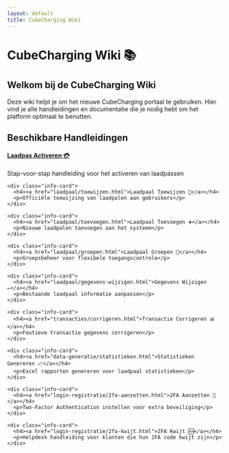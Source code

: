 ```yaml
---
layout: default
title: CubeCharging Wiki
---
```


# CubeCharging Wiki 📚

<div class="content-section">
  <h2>Welkom bij de CubeCharging Wiki</h2>
  <p>Deze wiki helpt je om het nieuwe CubeCharging portaal te gebruiken. Hier vind je alle handleidingen en documentatie die je nodig hebt om het platform optimaal te benutten.</p>
</div>

<div class="content-section">
  <h2>Beschikbare Handleidingen</h2>
  
  <div class="info-grid">
    <div class="info-card">
      <h4><a href="laadpas/activeren.html">Laadpas Activeren 💳</a></h4>
      <p>Stap-voor-stap handleiding voor het activeren van laadpassen</p>
    </div>
    
    <div class="info-card">
      <h4><a href="laadpaal/toewijzen.html">Laadpaal Toewijzen 🔌</a></h4>
      <p>Officiële toewijzing van laadpalen aan gebruikers</p>
    </div>
    
    <div class="info-card">
      <h4><a href="laadpaal/toevoegen.html">Laadpaal Toevoegen ➕</a></h4>
      <p>Nieuwe laadpalen toevoegen aan het systeem</p>
    </div>
    
    <div class="info-card">
      <h4><a href="laadpaal/groepen.html">Laadpaal Groepen 👥</a></h4>
      <p>Groepsbeheer voor flexibele toegangscontrole</p>
    </div>
    
    <div class="info-card">
      <h4><a href="laadpaal/gegevens-wijzigen.html">Gegevens Wijzigen ✏️</a></h4>
      <p>Bestaande laadpaal informatie aanpassen</p>
    </div>
    
    <div class="info-card">
      <h4><a href="transacties/corrigeren.html">Transactie Corrigeren 📊</a></h4>
      <p>Foutieve transactie gegevens corrigeren</p>
    </div>
    
    <div class="info-card">
      <h4><a href="data-generatie/statistieken.html">Statistieken Genereren 📈</a></h4>
      <p>Excel rapporten genereren voor laadpaal statistieken</p>
    </div>
    
    <div class="info-card">
      <h4><a href="login-registratie/2fa-aanzetten.html">2FA Aanzetten 🔐</a></h4>
      <p>Two-Factor Authentication instellen voor extra beveiliging</p>
    </div>
    
    <div class="info-card">
      <h4><a href="login-registratie/2fa-kwijt.html">2FA Kwijt 🆘</a></h4>
      <p>Helpdesk handleiding voor klanten die hun 2FA code kwijt zijn</p>
    </div>
  </div>
</div>
